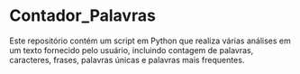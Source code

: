 # Contador_Palavras
Este repositório contém um script em Python que realiza várias análises em um texto fornecido pelo usuário, incluindo contagem de palavras, caracteres, frases, palavras únicas e palavras mais frequentes.
